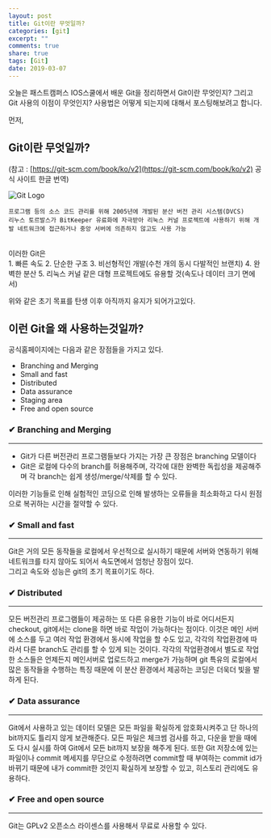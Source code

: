 ```yaml
---
layout: post
title: Git이란 무엇일까?
categories: [git]
excerpt: ""
comments: true
share: true
tags: [Git]
date: 2019-03-07
---
```


오늘은 패스트캠퍼스 IOS스쿨에서 배운 Git을 정리하면서  Git이란 무엇인지? 그리고 Git 사용의 이점이 무엇인지? 사용법은 어떻게 되는지에 대해서 포스팅해보려고 합니다.

먼저,

## Git이란 무엇일까?
(참고 : [https://git-scm.com/book/ko/v2](https://git-scm.com/book/ko/v2) 공식 사이트 한글 번역)

![Git Logo](../../images/git/git_logo.png)

```
프로그램 등의 소스 코드 관리를 위해 2005년에 개발된 분산 버전 관리 시스템(DVCS)
리누스 토르발스가 BitKeeper 유료화에 자극받아 리눅스 커널 프로젝트에 사용하기 위해 개발 네트워크에 접근하거나 중앙 서버에 의존하지 않고도 사용 가능
```
<br>
이러한 Git은 <br>
1. 빠른 속도
2. 단순한 구조
3. 비선형적인 개발(수천 개의 동시 다발적인 브랜치)
4. 완벽한 분산
5. 리눅스 커널 같은 대형 프로젝트에도 유용할 것(속도나 데이터 크기 면에서)

위와 같은 초기 목표를 탄생 이후 아직까지 유지가 되어가고있다.

## 이런 Git을 왜 사용하는것일까?

공식홈페이지에는 다음과 같은 장점들을 가지고 있다.

- Branching and Merging
- Small and fast
- Distributed
- Data assurance
- Staging area
- Free and open source

### ✔︎ Branching and Merging
---

- Git가 다른 버전관리 프로그램들보다 가지는 가장 큰 장점은 branching 모델이다
- Git은 로컬에 다수의 branch를 허용해주며, 각각에 대한 완벽한 독립성을 제공해주며 각 branch는 쉽게 생성/merge/삭제를 할 수 있다.

이러한 기능들로 인해 실험적인 코딩으로 인해 발생하는 오류들을 최소화하고 다시 원점으로 복귀하는 시간을 절약할 수 있다.

### ✔︎ Small and fast
---

Git은 거의 모든 동작들을 로컬에서 우선적으로 실시하기 때문에 서버와 연동하기 위해 네트워크를 타지 않아도 되어서 속도면에서 엄청난 장점이 있다.<br>
그리고 속도와 성능은 git의 초기 목표이기도 하다.

### ✔︎ Distributed
---

모든 버전관리 프로그램들이 제공하는 또 다른 유용한 기능이 바로 어디서든지 checkout, git에서는 clone을 하면 바로 작업이 가능하다는 점이다. 이것은 메인 서버에 소스를 두고 여러 작업 환경에서 동시에 작업을 할 수도 있고, 각각의 작업환경에 따라서 다른 branch도 관리를 할 수 있게 되는 것이다. 각각의 작업환경에서 별도로 작업한 소스들은 언제든지 메인서버로 업로드하고 merge가 가능하며 git 특유의 로컬에서 많은 동작들을 수행하는 특징 때문에 이 분산 환경에서 제공하는 코딩은 더욱더 빛을 발하게 된다.

### ✔︎ Data assurance
---

Git에서 사용하고 있는 데이터 모델은 모든 파일을 확실하게 암호화시켜주고 단 하나의 bit까지도 틀리지 않게 보관해준다. 모든 파일은 체크썸 검사를 하고, 다운을 받을 때에도 다시 실시를 하여 Git에서 모든 bit까지 보장을 해주게 된다. 또한 Git 저장소에 있는 파일이나 commit 메세지를 무단으로 수정하려면 commit할 때 부여하는 commit id가 바뀌기 때문에 내가 commit한 것인지 확실하게 보장할 수 있고, 히스토리 관리에도 유용하다.

### ✔︎ Free and open source
---

Git는 GPLv2 오픈소스 라이센스를 사용해서 무료로 사용할 수 있다.
